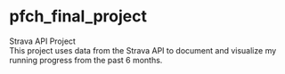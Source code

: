 # pfch_final_project
Strava API Project<br>
This project uses data from the Strava API to document and visualize my running progress from the past 6 months.

